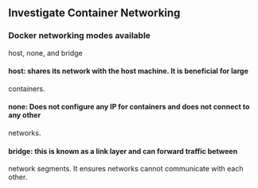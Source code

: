 ## Investigate Container Networking 

### Docker networking modes available

host, none, and bridge 

#### host: shares its network with the host machine. It is beneficial for large

containers. 


#### none: Does not configure any IP for containers and does not connect to any other

networks. 


#### bridge: this is known as a link layer and can forward traffic between

network segments. It ensures networks cannot communicate with each other. 

